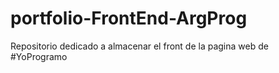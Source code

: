 # portfolio-FrontEnd-ArgProg
Repositorio dedicado a almacenar el front de la pagina web de #YoProgramo
